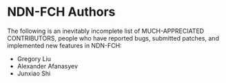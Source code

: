 NDN-FCH Authors
===============

The following is an inevitably incomplete list of MUCH-APPRECIATED CONTRIBUTORS,
people who have reported bugs, submitted patches, and implemented new features
in NDN-FCH:

- Gregory Liu
- Alexander Afanasyev
- Junxiao Shi
